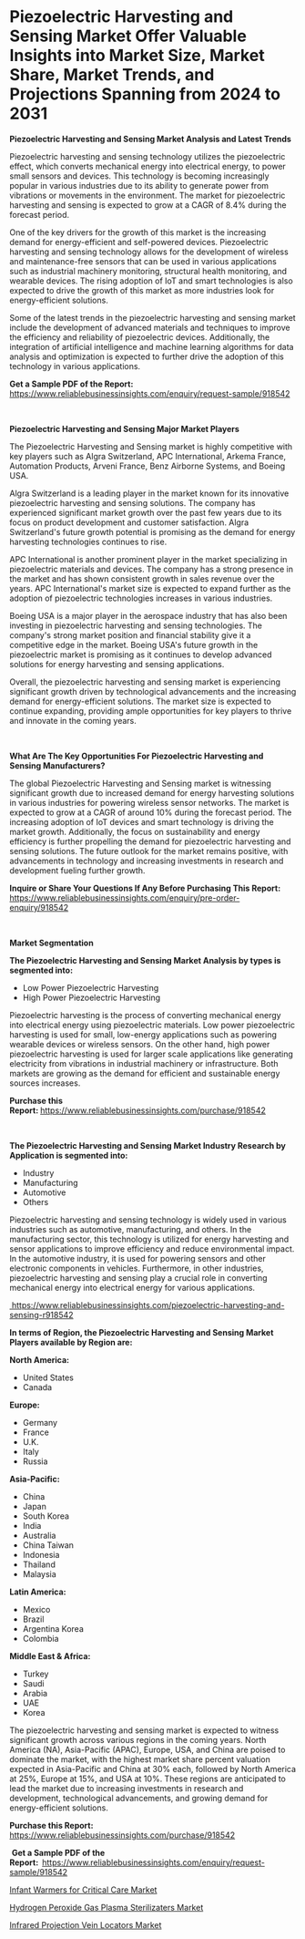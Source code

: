 <p><h1>Piezoelectric Harvesting and Sensing Market Offer Valuable Insights into Market Size, Market Share, Market Trends, and Projections Spanning from 2024 to 2031</h1></p><p><strong>Piezoelectric Harvesting and Sensing Market Analysis and Latest Trends</strong></p>
<p><p>Piezoelectric harvesting and sensing technology utilizes the piezoelectric effect, which converts mechanical energy into electrical energy, to power small sensors and devices. This technology is becoming increasingly popular in various industries due to its ability to generate power from vibrations or movements in the environment. The market for piezoelectric harvesting and sensing is expected to grow at a CAGR of 8.4% during the forecast period.</p><p>One of the key drivers for the growth of this market is the increasing demand for energy-efficient and self-powered devices. Piezoelectric harvesting and sensing technology allows for the development of wireless and maintenance-free sensors that can be used in various applications such as industrial machinery monitoring, structural health monitoring, and wearable devices. The rising adoption of IoT and smart technologies is also expected to drive the growth of this market as more industries look for energy-efficient solutions.</p><p>Some of the latest trends in the piezoelectric harvesting and sensing market include the development of advanced materials and techniques to improve the efficiency and reliability of piezoelectric devices. Additionally, the integration of artificial intelligence and machine learning algorithms for data analysis and optimization is expected to further drive the adoption of this technology in various applications.</p></p>
<p><strong>Get a Sample PDF of the Report:&nbsp;</strong> <a href="https://www.reliablebusinessinsights.com/enquiry/request-sample/918542">https://www.reliablebusinessinsights.com/enquiry/request-sample/918542</a></p>
<p>&nbsp;</p>
<p><strong>Piezoelectric Harvesting and Sensing Major Market Players</strong></p>
<p><p>The Piezoelectric Harvesting and Sensing market is highly competitive with key players such as Algra Switzerland, APC International, Arkema France, Automation Products, Arveni France, Benz Airborne Systems, and Boeing USA. </p><p>Algra Switzerland is a leading player in the market known for its innovative piezoelectric harvesting and sensing solutions. The company has experienced significant market growth over the past few years due to its focus on product development and customer satisfaction. Algra Switzerland's future growth potential is promising as the demand for energy harvesting technologies continues to rise.</p><p>APC International is another prominent player in the market specializing in piezoelectric materials and devices. The company has a strong presence in the market and has shown consistent growth in sales revenue over the years. APC International's market size is expected to expand further as the adoption of piezoelectric technologies increases in various industries.</p><p>Boeing USA is a major player in the aerospace industry that has also been investing in piezoelectric harvesting and sensing technologies. The company's strong market position and financial stability give it a competitive edge in the market. Boeing USA's future growth in the piezoelectric market is promising as it continues to develop advanced solutions for energy harvesting and sensing applications.</p><p>Overall, the piezoelectric harvesting and sensing market is experiencing significant growth driven by technological advancements and the increasing demand for energy-efficient solutions. The market size is expected to continue expanding, providing ample opportunities for key players to thrive and innovate in the coming years.</p></p>
<p>&nbsp;</p>
<p><strong>What Are The Key Opportunities For Piezoelectric Harvesting and Sensing Manufacturers?</strong></p>
<p><p>The global Piezoelectric Harvesting and Sensing market is witnessing significant growth due to increased demand for energy harvesting solutions in various industries for powering wireless sensor networks. The market is expected to grow at a CAGR of around 10% during the forecast period. The increasing adoption of IoT devices and smart technology is driving the market growth. Additionally, the focus on sustainability and energy efficiency is further propelling the demand for piezoelectric harvesting and sensing solutions. The future outlook for the market remains positive, with advancements in technology and increasing investments in research and development fueling further growth.</p></p>
<p><strong>Inquire or Share Your Questions If Any Before Purchasing This Report:</strong> <a href="https://www.reliablebusinessinsights.com/enquiry/pre-order-enquiry/918542">https://www.reliablebusinessinsights.com/enquiry/pre-order-enquiry/918542</a></p>
<p>&nbsp;</p>
<p><strong>Market Segmentation</strong></p>
<p><strong>The Piezoelectric Harvesting and Sensing Market Analysis by types is segmented into:</strong></p>
<p><ul><li>Low Power Piezoelectric Harvesting</li><li>High Power Piezoelectric Harvesting</li></ul></p>
<p><p>Piezoelectric harvesting is the process of converting mechanical energy into electrical energy using piezoelectric materials. Low power piezoelectric harvesting is used for small, low-energy applications such as powering wearable devices or wireless sensors. On the other hand, high power piezoelectric harvesting is used for larger scale applications like generating electricity from vibrations in industrial machinery or infrastructure. Both markets are growing as the demand for efficient and sustainable energy sources increases.</p></p>
<p><strong>Purchase this Report:&nbsp;</strong><a href="https://www.reliablebusinessinsights.com/purchase/918542">https://www.reliablebusinessinsights.com/purchase/918542</a></p>
<p>&nbsp;</p>
<p><strong>The Piezoelectric Harvesting and Sensing Market Industry Research by Application is segmented into:</strong></p>
<p><ul><li>Industry</li><li>Manufacturing</li><li>Automotive</li><li>Others</li></ul></p>
<p><p>Piezoelectric harvesting and sensing technology is widely used in various industries such as automotive, manufacturing, and others. In the manufacturing sector, this technology is utilized for energy harvesting and sensor applications to improve efficiency and reduce environmental impact. In the automotive industry, it is used for powering sensors and other electronic components in vehicles. Furthermore, in other industries, piezoelectric harvesting and sensing play a crucial role in converting mechanical energy into electrical energy for various applications.</p></p>
<p><a href="https://www.reliablebusinessinsights.com/piezoelectric-harvesting-and-sensing-r918542">&nbsp;https://www.reliablebusinessinsights.com/piezoelectric-harvesting-and-sensing-r918542</a></p>
<p><strong>In terms of Region, the Piezoelectric Harvesting and Sensing Market Players available by Region are:</strong></p>
<p>
    <p> <strong> North America: </strong>
        <ul>
            <li>United States</li>
            <li>Canada</li>
        </ul>
        </p> 
    <p> <strong> Europe: </strong>
        <ul>
            <li>Germany</li>
            <li>France</li>
            <li>U.K.</li>
            <li>Italy</li>
            <li>Russia</li>
        </ul>
        </p> 
    <p> <strong> Asia-Pacific: </strong>
        <ul>
            <li>China</li>
            <li>Japan</li>
            <li>South Korea</li>
            <li>India</li>
            <li>Australia</li>
            <li>China Taiwan</li>
            <li>Indonesia</li>
            <li>Thailand</li>
            <li>Malaysia</li>
        </ul>
        </p> 
    <p> <strong> Latin America: </strong>
        <ul>
            <li>Mexico</li>
            <li>Brazil</li>
            <li>Argentina Korea</li>
            <li>Colombia</li>
        </ul>
        </p> 
    <p> <strong> Middle East & Africa: </strong>
        <ul>
            <li>Turkey</li>
            <li>Saudi</li>
            <li>Arabia</li>
            <li>UAE</li>
            <li>Korea</li>
        </ul>
    </p>
    </p>
<p><p>The piezoelectric harvesting and sensing market is expected to witness significant growth across various regions in the coming years. North America (NA), Asia-Pacific (APAC), Europe, USA, and China are poised to dominate the market, with the highest market share percent valuation expected in Asia-Pacific and China at 30% each, followed by North America at 25%, Europe at 15%, and USA at 10%. These regions are anticipated to lead the market due to increasing investments in research and development, technological advancements, and growing demand for energy-efficient solutions.</p></p>
<p><strong>Purchase this Report: </strong><a href="https://www.reliablebusinessinsights.com/purchase/918542">https://www.reliablebusinessinsights.com/purchase/918542</a></p>
<p>&nbsp;<strong>Get a Sample PDF of the Report:&nbsp;&nbsp;</strong><a href="https://www.reliablebusinessinsights.com/enquiry/request-sample/918542">https://www.reliablebusinessinsights.com/enquiry/request-sample/918542</a></p>
<p><strong></strong></p>
<p><p><a href="https://github.com/JermaineCrona2023/Market-Research-Report-List-1/blob/main/infant-warmers-for-critical-care-market.md">Infant Warmers for Critical Care Market</a></p><p><a href="https://github.com/ctanaka235/Market-Research-Report-List-1/blob/main/hydrogen-peroxide-gas-plasma-sterilizaters-market.md">Hydrogen Peroxide Gas Plasma Sterilizaters Market</a></p><p><a href="https://github.com/AlysaLedner2023/Market-Research-Report-List-1/blob/main/infrared-projection-vein-locators-market.md">Infrared Projection Vein Locators Market</a></p></p>